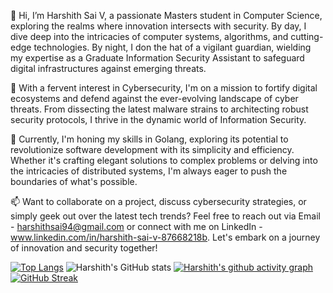 👋 Hi, I’m Harshith Sai V, a passionate Masters student in Computer Science, exploring the realms where innovation intersects with security. By day, I dive deep into the intricacies of computer systems, algorithms, and cutting-edge technologies. By night, I don the hat of a vigilant guardian, wielding my expertise as a Graduate Information Security Assistant to safeguard digital infrastructures against emerging threats.

🔐 With a fervent interest in Cybersecurity, I'm on a mission to fortify digital ecosystems and defend against the ever-evolving landscape of cyber threats. From dissecting the latest malware strains to architecting robust security protocols, I thrive in the dynamic world of Information Security.

🌱 Currently, I'm honing my skills in Golang, exploring its potential to revolutionize software development with its simplicity and efficiency. Whether it's crafting elegant solutions to complex problems or delving into the intricacies of distributed systems, I'm always eager to push the boundaries of what's possible.

📫 Want to collaborate on a project, discuss cybersecurity strategies, or simply geek out over the latest tech trends? Feel free to reach out via Email - harshithsai94@gmail.com or connect with me on LinkedIn - www.linkedin.com/in/harshith-sai-v-87668218b. Let's embark on a journey of innovation and security together!

[![Top Langs](https://github-readme-stats.vercel.app/api/top-langs/?username=godfather2327&layout=donut)](https://github.com/anuraghazra/github-readme-stats)
![Harshith's GitHub stats](https://github-readme-stats.vercel.app/api?username=godfather2327&show_icons=true&theme=radical)
[![Harshith's github activity graph](https://github-readme-activity-graph.vercel.app/graph?username=godfather2327&theme=tokyo-night)](https://github.com/ashutosh00710/github-readme-activity-graph)
[![GitHub Streak](https://streak-stats.demolab.com/?user=godfather2327&theme=dark)](https://git.io/streak-stats)

<!---
godfather2327/godfather2327 is a ✨ special ✨ repository because its `README.md` (this file) appears on your GitHub profile.
You can click the Preview link to take a look at your changes.
--->
